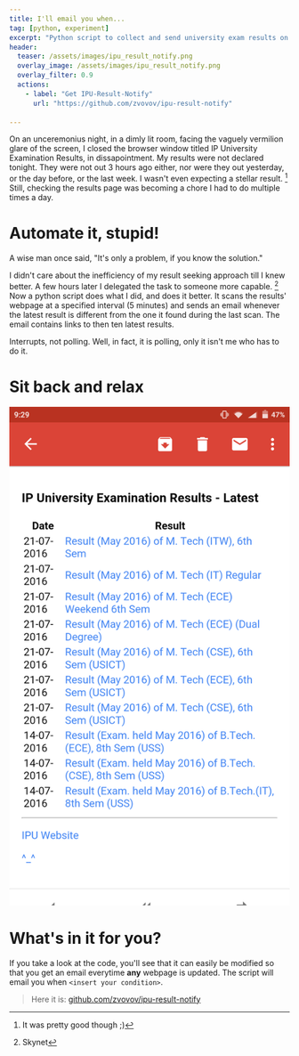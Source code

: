```yaml
---
title: I'll email you when...
tag: [python, experiment]
excerpt: "Python script to collect and send university exam results on email"
header:
  teaser: /assets/images/ipu_result_notify.png
  overlay_image: /assets/images/ipu_result_notify.png
  overlay_filter: 0.9
  actions:
    - label: "Get IPU-Result-Notify"
      url: "https://github.com/zvovov/ipu-result-notify"

---
```


On an unceremonius night, in a dimly lit room, facing the vaguely vermilion glare of the screen, I closed the browser window titled IP University Examination Results, in dissapointment. My results were not declared tonight. They were not out 3 hours ago either, nor were they out yesterday, or the day before, or the last week. I wasn't even expecting a stellar result. [^1] Still, checking the results page was becoming a chore I had to do multiple times a day.

# Automate it, stupid!

A wise man once said, "It's only a problem, if you know the solution." 

I didn't care about the inefficiency of my result seeking approach till I knew better. A few hours later I delegated the task to someone more capable. [^2] Now a python script does what I did, and does it better. It scans the results' webpage at a specified interval (5 minutes) and sends an email whenever the latest result is different from the one it found during the last scan. The email contains links to then ten latest results.

Interrupts, not polling. Well, in fact, it is polling, only it isn't me who has to do it.

# Sit back and relax

![Email from IPU Result Notify](/assets/images/ipu_result_notify.png "Email from IPU Result Notify")

# What's in it for you?

If you take a look at the code, you'll see that it can easily be modified so that you get an email everytime **any** webpage is updated. The script will email you when ```<insert your condition>```.

> Here it is:
> [github.com/zvovov/ipu-result-notify](https://github.com/zvovov/ipu-result-notify)

[^1]: It was pretty good though ;)
[^2]: Skynet
